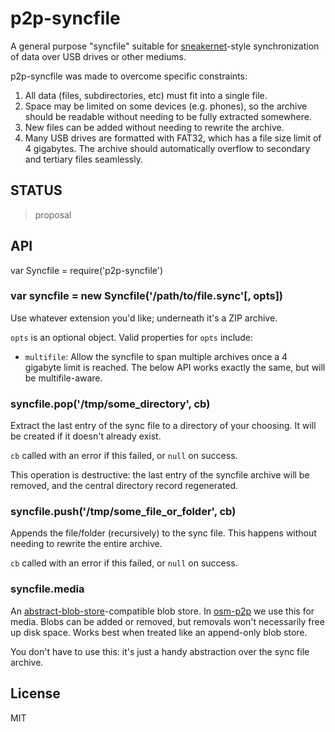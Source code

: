 # p2p-syncfile

A general purpose "syncfile" suitable for [sneakernet](...)-style synchronization of data over USB drives or other mediums.

p2p-syncfile was made to overcome specific constraints:

1. All data (files, subdirectories, etc) must fit into a single file.
2. Space may be limited on some devices (e.g. phones), so the archive should be readable without needing to be fully extracted somewhere.
3. New files can be added without needing to rewrite the archive.
4. Many USB drives are formatted with FAT32, which has a file size limit of 4 gigabytes. The archive should automatically overflow to secondary and tertiary files seamlessly.

## STATUS

> proposal

## API

var Syncfile = require('p2p-syncfile')

### var syncfile = new Syncfile('/path/to/file.sync'[, opts])

Use whatever extension you'd like; underneath it's a ZIP archive.

`opts` is an optional object. Valid properties for `opts` include:

- `multifile`: Allow the syncfile to span multiple archives once a 4 gigabyte limit is reached. The below API works exactly the same, but will be multifile-aware.

### syncfile.pop('/tmp/some_directory', cb)

Extract the last entry of the sync file to a directory of your choosing. It will be created if it doesn't already exist.

`cb` called with an error if this failed, or `null` on success.

This operation is destructive: the last entry of the syncfile archive will be removed, and the central directory record regenerated.

### syncfile.push('/tmp/some_file_or_folder', cb)

Appends the file/folder (recursively) to the sync file. This happens without needing to rewrite the entire archive.

`cb` called with an error if this failed, or `null` on success.

### syncfile.media

An [abstract-blob-store](https://github.com/.../abstract-blob-store)-compatible blob store. In [osm-p2p](https://github.com/digidem/osm-p2p) we use this for media. Blobs can be added or removed, but removals won't necessarily free up disk space. Works best when treated like an append-only blob store.

You don't have to use this: it's just a handy abstraction over the sync file archive.

## License

MIT
